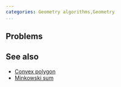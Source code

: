 ```yaml
---
categories: Geometry algorithms,Geometry
...
```


## Problems

## See also
* [Convex polygon]()
* [Minkowski sum]()

